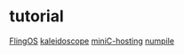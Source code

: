 # tutorial

[FlingOS](https://github.com/FlingOS/FlingOS)
[kaleidoscope](https://github.com/sdiehl/kaleidoscope)
[miniC-hosting](https://github.com/vasyop/miniC-hosting)
[numpile](https://github.com/sdiehl/numpile)
